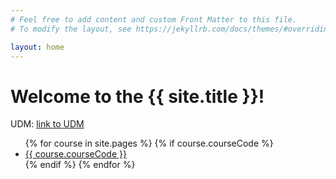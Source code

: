 ```yaml
---
# Feel free to add content and custom Front Matter to this file.
# To modify the layout, see https://jekyllrb.com/docs/themes/#overriding-theme-defaults

layout: home
---
```


# Welcome to the {{ site.title }}!

UDM: [link to UDM](https://coursepress.lnu.se/program/utveckling-och-drift-av-mjukvarusystem/)

<ul class="course-list">
{% for course in site.pages %}
  {% if course.courseCode %}
  <li title= "{{ course.courseName }}">
      <a href= "{{ course.url }}">{{ course.courseCode }}</a>
  </li>  
  {% endif %}  
{% endfor %}
</ul>
